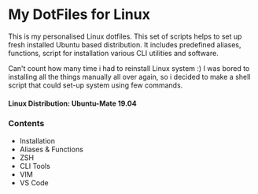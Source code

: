 
# My DotFiles for Linux

This is my personalised Linux dotfiles.
This set of scripts helps to set up fresh installed Ubuntu based distribution.
It includes predefined aliases, functions, script for installation various CLI utilities and software.

Can't count how many time i had to reinstall Linux system :)
I was bored to installing all the things manually all over again, so i decided to make a shell script that could set-up system using few commands.

#### Linux Distribution: Ubuntu-Mate 19.04

### Contents

* Installation
* Aliases & Functions
* ZSH 
* CLI Tools
* VIM
* VS Code
